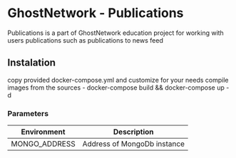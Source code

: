 # GhostNetwork - Publications

Publications is a part of GhostNetwork education project for working with users publications such as publications to news feed

## Instalation

copy provided docker-compose.yml and customize for your needs
compile images from the sources - docker-compose build && docker-compose up -d

### Parameters

| Environment   | Description                 |
|---------------|---------------------------- |
| MONGO_ADDRESS | Address of MongoDb instance |
